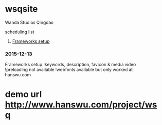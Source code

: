 # wsqsite
Wanda Studios Qingdao

scheduling list

1. [Frameworks setup](#2015-12-13)

### 2015-12-13
Frameworks setup
!keywords, description, favicon & media video
!preloading not available
!webfonts available but only worked at hanswu.com

# demo url http://www.hanswu.com/project/wsq
